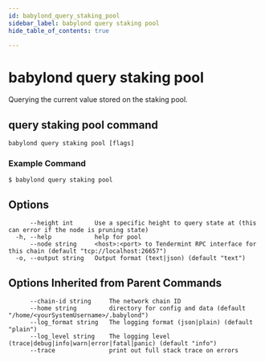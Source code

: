 ```yaml
---
id: babylond_query_staking_pool
sidebar_label: babylond query staking pool
hide_table_of_contents: true

---
```


# babylond query staking pool
Querying the current value stored on the staking pool.
## query staking pool command
```
babylond query staking pool [flags]
```
### Example Command
```
$ babylond query staking pool
```
## Options
```
      --height int      Use a specific height to query state at (this can error if the node is pruning state)
  -h, --help            help for pool
      --node string     <host>:<port> to Tendermint RPC interface for this chain (default "tcp://localhost:26657")
  -o, --output string   Output format (text|json) (default "text")
```
## Options Inherited from Parent Commands
```
      --chain-id string     The network chain ID
      --home string         directory for config and data (default "/home/<yourSystemUsername>/.babylond")
      --log_format string   The logging format (json|plain) (default "plain")
      --log_level string    The logging level (trace|debug|info|warn|error|fatal|panic) (default "info")
      --trace               print out full stack trace on errors
```